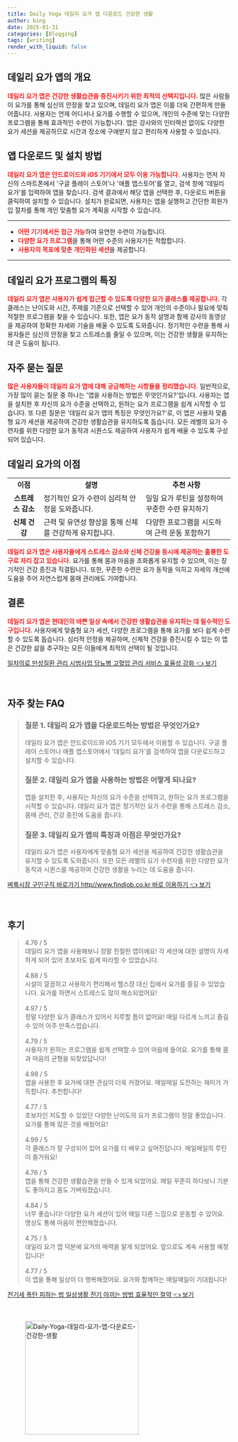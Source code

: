 ```yaml
---
title: Daily Yoga 데일리 요가 앱 다운로드 건강한 생활
author: bing
date: 2025-01-31
categories: [Blogging]
tags: [writing]
render_with_liquid: false
---
```



<h2 id='데일리 요가 앱의 개요'>데일리 요가 앱의 개요</h2>

<p><b><span style="color: #ee2323;">데일리 요가 앱은 건강한 생활습관을 증진시키기 위한 최적의 선택지입니다.</span></b> 많은 사람들이 요가를 통해 심신의 안정을 찾고 있으며, 데일리 요가 앱은 이를 더욱 간편하게 만들어줍니다. 사용자는 언제 어디서나 요가를 수행할 수 있으며, 개인의 수준에 맞는 다양한 프로그램을 통해 효과적인 수련이 가능합니다. 앱은 강사와의 인터랙션 없이도 다양한 요가 세션을 제공하므로 시간과 장소에 구애받지 않고 편리하게 사용할 수 있습니다.</p>

<h2 id='앱 다운로드 및 설치 방법'>앱 다운로드 및 설치 방법</h2>

<p><b><span style="color: #ee2323;">데일리 요가 앱은 안드로이드와 iOS 기기에서 모두 이용 가능합니다.</span></b> 사용자는 먼저 자신의 스마트폰에서 '구글 플레이 스토어'나 '애플 앱스토어'를 열고, 검색 창에 '데일리 요가'를 입력하여 앱을 찾습니다. 검색 결과에서 해당 앱을 선택한 후, 다운로드 버튼을 클릭하여 설치할 수 있습니다. 설치가 완료되면, 사용자는 앱을 실행하고 간단한 회원가입 절차를 통해 개인 맞춤형 요가 계획을 시작할 수 있습니다.</p>

<hr />

<ul>
    <li><b><span style="color: #ee2323;">어떤 기기에서든 접근 가능</span></b>하여 유연한 수련이 가능합니다.</li>
    <li><b><span style="color: #ee2323;">다양한 요가 프로그램</span></b>을 통해 어떤 수준의 사용자가든 적합합니다.</li>
    <li><b><span style="color: #ee2323;">사용자의 목표에 맞춘 개인화된 세션</span></b>을 제공합니다.</li>
</ul>

<hr />

<h2 id='데일리 요가 프로그램의 특징'>데일리 요가 프로그램의 특징</h2>

<p><b><span style="color: #ee2323;">데일리 요가 앱은 사용자가 쉽게 접근할 수 있도록 다양한 요가 클래스를 제공합니다.</span></b> 각 클래스는 난이도와 시간, 주제를 기준으로 선택할 수 있어 개인의 수준이나 필요에 맞춰 적절한 프로그램을 찾을 수 있습니다. 또한, 앱은 요가 동작 설명과 함께 강사의 동영상을 제공하여 정확한 자세와 기술을 배울 수 있도록 도와줍니다. 정기적인 수련을 통해 사용자들은 심신의 안정을 찾고 스트레스를 줄일 수 있으며, 이는 건강한 생활을 유지하는 데 큰 도움이 됩니다.</p>

<h2 id='자주 묻는 질문'>자주 묻는 질문</h2>

<p><b><span style="color: #ee2323;">많은 사용자들이 데일리 요가 앱에 대해 궁금해하는 사항들을 정리했습니다.</span></b> 일반적으로, 가장 많이 묻는 질문 중 하나는 '앱을 사용하는 방법은 무엇인가요?'입니다. 사용자는 앱을 설치한 후 자신의 요가 수준을 선택하고, 원하는 요가 프로그램을 쉽게 시작할 수 있습니다. 또 다른 질문은 '데일리 요가 앱의 특징은 무엇인가요?'로, 이 앱은 사용자 맞춤형 요가 세션을 제공하여 건강한 생활습관을 유지하도록 돕습니다. 모든 레벨의 요가 수련자를 위한 다양한 요가 동작과 시퀀스도 제공하여 사용자가 쉽게 배울 수 있도록 구성되어 있습니다.</p>

<h2 id='데일리 요가의 이점'>데일리 요가의 이점</h2>

<table>
    <tr>
        <td style="text-align: center; height: 17px;"><b>이점</b></td>
        <td style="text-align: center; height: 17px;"><b>설명</b></td>
        <td style="text-align: center; height: 17px;"><b>추천 사항</b></td>
    </tr>
    <tr>
        <td style="text-align: center; height: 17px;"><b>스트레스 감소</b></td>
        <td>정기적인 요가 수련이 심리적 안정을 도와줍니다.</td>
        <td>일일 요가 루틴을 설정하여 꾸준한 수련 유지하기</td>
    </tr>
    <tr>
        <td style="text-align: center; height: 17px;"><b>신체 건강</b></td>
        <td>근력 및 유연성 향상을 통해 신체를 건강하게 유지합니다.</td>
        <td>다양한 프로그램을 시도하여 근력 운동 포함하기</td>
    </tr>
</table>

<p><b><span style="color: #ee2323;">데일리 요가 앱은 사용자들에게 스트레스 감소와 신체 건강을 동시에 제공하는 훌륭한 도구로 자리 잡고 있습니다.</span></b> 요가를 통해 몸과 마음을 조화롭게 유지할 수 있으며, 이는 장기적인 건강 증진과 직결됩니다. 또한, 꾸준한 수련은 요가 동작을 익히고 자세의 개선에 도움을 주어 자연스럽게 몸매 관리에도 기여합니다.</p>

<h2 id='결론'>결론</h2>

<p><b><span style="color: #ee2323;">데일리 요가 앱은 현대인의 바쁜 일상 속에서 건강한 생활습관을 유지하는 데 필수적인 도구입니다.</span></b> 사용자에게 맞춤형 요가 세션, 다양한 프로그램을 통해 요가를 보다 쉽게 수련할 수 있도록 돕습니다. 심리적 안정을 제공하며, 신체적 건강을 증진시킬 수 있는 이 앱은 건강한 삶을 추구하는 모든 이들에게 최적의 선택이 될 것입니다.</p>


<p><a class="click-button" title="일차의료 만성질환 관리 시범사업 당뇨병 고혈압 관리 서비스 효율성 강화" href="https://adkhouse.github.io/posts/%EC%9D%BC%EC%B0%A8%EC%9D%98%EB%A3%8C-%EB%A7%8C%EC%84%B1%EC%A7%88%ED%99%98-%EA%B4%80%EB%A6%AC-%EC%8B%9C%EB%B2%94%EC%82%AC%EC%97%85-%EB%8B%B9%EB%87%A8%EB%B3%91-%EA%B3%A0%ED%98%88%EC%95%95-%EA%B4%80%EB%A6%AC-%EC%84%9C%EB%B9%84%EC%8A%A4-%ED%9A%A8%EC%9C%A8%EC%84%B1-%EA%B0%95%ED%99%94/" rel="dofollow">일차의료 만성질환 관리 시범사업 당뇨병 고혈압 관리 서비스 효율성 강화 👈 보기</a></p><br>
<h2 id='자주_찾는_FAQ'>자주 찾는 FAQ</h2>
<div itemscope="" itemtype="https://schema.org/FAQPage"> 
<blockquote> 
<div itemscope="" itemprop="mainEntity" itemtype="https://schema.org/Question"> 
<h3 itemprop="name">질문 1. 데일리 요가 앱을 다운로드하는 방법은 무엇인가요?</h3> 
<div itemscope="" itemprop="acceptedAnswer" itemtype="https://schema.org/Answer"> 
<span itemprop="text"> 
<p>데일리 요가 앱은 안드로이드와 iOS 기기 모두에서 이용할 수 있습니다. 구글 플레이 스토어나 애플 앱스토어에서 '데일리 요가'를 검색하여 앱을 다운로드하고 설치할 수 있습니다.</p> 
</span> 
</div> 
</div> 
<div itemscope="" itemprop="mainEntity" itemtype="https://schema.org/Question"> 
<h3 itemprop="name">질문 2. 데일리 요가 앱을 사용하는 방법은 어떻게 되나요?</h3> 
<div itemscope="" itemprop="acceptedAnswer" itemtype="https://schema.org/Answer"> 
<span itemprop="text"> 
<p>앱을 설치한 후, 사용자는 자신의 요가 수준을 선택하고, 원하는 요가 프로그램을 시작할 수 있습니다. 데일리 요가 앱은 정기적인 요가 수련을 통해 스트레스 감소, 몸매 관리, 건강 증진에 도움을 줍니다.</p> 
</span> 
</div> 
</div> 
<div itemscope="" itemprop="mainEntity" itemtype="https://schema.org/Question"> 
<h3 itemprop="name">질문 3. 데일리 요가 앱의 특징과 이점은 무엇인가요?</h3> 
<div itemscope="" itemprop="acceptedAnswer" itemtype="https://schema.org/Answer"> 
<span itemprop="text"> 
<p>데일리 요가 앱은 사용자에게 맞춤형 요가 세션을 제공하여 건강한 생활습관을 유지할 수 있도록 도와줍니다. 또한 모든 레벨의 요가 수련자를 위한 다양한 요가 동작과 시퀀스를 제공하여 건강한 생활을 누리는 데 도움을 줍니다.</p> 
</span> 
</div> 
</div> 
</blockquote> 
</div>
<p><a class="click-button" title="벼룩시장 구인구직 바로가기 http//www.findjob.co.kr 바로 이용하기" href="https://adkhouse.github.io/posts/%EB%B2%BC%EB%A3%A9%EC%8B%9C%EC%9E%A5-%EA%B5%AC%EC%9D%B8%EA%B5%AC%EC%A7%81-%EB%B0%94%EB%A1%9C%EA%B0%80%EA%B8%B0-httpwww.findjob.co.kr-%EB%B0%94%EB%A1%9C-%EC%9D%B4%EC%9A%A9%ED%95%98%EA%B8%B0/" rel="dofollow">벼룩시장 구인구직 바로가기 http//www.findjob.co.kr 바로 이용하기 👈 보기</a></p><br>
<h2 id='후기'>후기</h2>
<div itemscope itemtype="https://schema.org/Product">
  <blockquote>
  <div itemprop="review" itemscope itemtype="https://schema.org/Review">
      <div itemprop="reviewRating" itemscope itemtype="https://schema.org/Rating"> <span itemprop="ratingValue">4.76</span> / <span itemprop="bestRating">5</span> </div>
      <span itemprop="reviewBody">데일리 요가 앱을 사용해보니 정말 친절한 앱이에요! 각 세션에 대한 설명이 자세하게 되어 있어 초보자도 쉽게 따라할 수 있었습니다.</span>
  </div>
  <br>
  <div itemprop="review" itemscope itemtype="https://schema.org/Review">
      <div itemprop="reviewRating" itemscope itemtype="https://schema.org/Rating"> <span itemprop="ratingValue">4.88</span> / <span itemprop="bestRating">5</span> </div>
      <span itemprop="reviewBody">시설이 깔끔하고 사용하기 편리해서 헬스장 대신 집에서 요가를 즐길 수 있었습니다. 요가를 하면서 스트레스도 많이 해소되었어요!</span>
  </div>
  <br>
  <div itemprop="review" itemscope itemtype="https://schema.org/Review">
      <div itemprop="reviewRating" itemscope itemtype="https://schema.org/Rating"> <span itemprop="ratingValue">4.97</span> / <span itemprop="bestRating">5</span> </div>
      <span itemprop="reviewBody">정말 다양한 요가 클래스가 있어서 지루할 틈이 없어요! 매일 다르게 느끼고 즐길 수 있어 아주 만족스럽습니다.</span>
  </div>
  <br>
  <div itemprop="review" itemscope itemtype="https://schema.org/Review">
      <div itemprop="reviewRating" itemscope itemtype="https://schema.org/Rating"> <span itemprop="ratingValue">4.79</span> / <span itemprop="bestRating">5</span> </div>
      <span itemprop="reviewBody">사용자가 원하는 프로그램을 쉽게 선택할 수 있어 마음에 들어요. 요가를 통해 몸과 마음의 균형을 되찾았답니다!</span>
  </div>
  <br>
  <div itemprop="review" itemscope itemtype="https://schema.org/Review">
      <div itemprop="reviewRating" itemscope itemtype="https://schema.org/Rating"> <span itemprop="ratingValue">4.98</span> / <span itemprop="bestRating">5</span> </div>
      <span itemprop="reviewBody">앱을 사용한 후 요가에 대한 관심이 더욱 커졌어요. 매일매일 도전하는 재미가 가득합니다. 추천합니다!</span>
  </div>
  <br>
  <div itemprop="review" itemscope itemtype="https://schema.org/Review">
      <div itemprop="reviewRating" itemscope itemtype="https://schema.org/Rating"> <span itemprop="ratingValue">4.77</span> / <span itemprop="bestRating">5</span> </div>
      <span itemprop="reviewBody">초보자인 저도할 수 있었던 다양한 난이도의 요가 프로그램이 정말 좋았습니다. 요가를 통해 많은 것을 배웠어요!</span>
  </div>
  <br>
  <div itemprop="review" itemscope itemtype="https://schema.org/Review">
      <div itemprop="reviewRating" itemscope itemtype="https://schema.org/Rating"> <span itemprop="ratingValue">4.99</span> / <span itemprop="bestRating">5</span> </div>
      <span itemprop="reviewBody">각 클래스가 잘 구성되어 있어 요가를 더 배우고 싶어진답니다. 매일매일의 루틴이 즐거워요!</span>
  </div>
  <br>
  <div itemprop="review" itemscope itemtype="https://schema.org/Review">
      <div itemprop="reviewRating" itemscope itemtype="https://schema.org/Rating"> <span itemprop="ratingValue">4.76</span> / <span itemprop="bestRating">5</span> </div>
      <span itemprop="reviewBody">앱을 통해 건강한 생활습관을 만들 수 있게 되었어요. 매일 꾸준히 하다보니 기분도 좋아지고 몸도 가벼워졌습니다.</span>
  </div>
  <br>
  <div itemprop="review" itemscope itemtype="https://schema.org/Review">
      <div itemprop="reviewRating" itemscope itemtype="https://schema.org/Rating"> <span itemprop="ratingValue">4.84</span> / <span itemprop="bestRating">5</span> </div>
      <span itemprop="reviewBody">너무 좋습니다! 다양한 요가 세션이 있어 매일 다른 느낌으로 운동할 수 있어요. 명상도 통해 마음이 편안해졌습니다.</span>
  </div>
  <br>
  <div itemprop="review" itemscope itemtype="https://schema.org/Review">
      <div itemprop="reviewRating" itemscope itemtype="https://schema.org/Rating"> <span itemprop="ratingValue">4.75</span> / <span itemprop="bestRating">5</span> </div>
      <span itemprop="reviewBody">데일리 요가 앱 덕분에 요가의 매력을 알게 되었어요. 앞으로도 계속 사용할 예정입니다!</span>
  </div>
  <br>
  <div itemprop="review" itemscope itemtype="https://schema.org/Review">
      <div itemprop="reviewRating" itemscope itemtype="https://schema.org/Rating"> <span itemprop="ratingValue">4.77</span> / <span itemprop="bestRating">5</span> </div>
      <span itemprop="reviewBody">이 앱을 통해 일상이 더 행복해졌어요. 요가와 함께하는 매일매일이 기대됩니다!</span>
  </div>
  </blockquote>
</div>
<p><a class="click-button" title="전기세 폭탄 피하는 법 일상생활 전기 아끼는 방법 효율적인 절약" href="https://adkhouse.github.io/posts/%EC%A0%84%EA%B8%B0%EC%84%B8-%ED%8F%AD%ED%83%84-%ED%94%BC%ED%95%98%EB%8A%94-%EB%B2%95-%EC%9D%BC%EC%83%81%EC%83%9D%ED%99%9C-%EC%A0%84%EA%B8%B0-%EC%95%84%EB%81%BC%EB%8A%94-%EB%B0%A9%EB%B2%95-%ED%9A%A8%EC%9C%A8%EC%A0%81%EC%9D%B8-%EC%A0%88%EC%95%BD/" rel="dofollow">전기세 폭탄 피하는 법 일상생활 전기 아끼는 방법 효율적인 절약 👈 보기</a></p><br>
<figure class="image"><img src="https://adkhouse.github.io/assets/img/thumbnail/Daily-Yoga-데일리-요가-앱-다운로드-건강한-생활.webp" alt="Daily-Yoga-데일리-요가-앱-다운로드-건강한-생활" width="256" height="256"></figure>